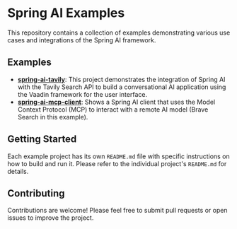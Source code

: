 # Spring AI Examples

This repository contains a collection of examples demonstrating various use cases and integrations of the Spring AI framework.

## Examples

*   [**spring-ai-tavily**](spring-ai-tavily/README.md): This project demonstrates the integration of Spring AI with the Tavily Search API to build a conversational AI application using the Vaadin framework for the user interface.
*   [**spring-ai-mcp-client**](model-context-protocol/spring-ai-mcp-client/README.md): Shows a Spring AI client that uses the Model Context Protocol (MCP) to interact with a remote AI model (Brave Search in this example).

## Getting Started

Each example project has its own `README.md` file with specific instructions on how to build and run it. Please refer to the individual project's `README.md` for details.

## Contributing

Contributions are welcome! Please feel free to submit pull requests or open issues to improve the project.